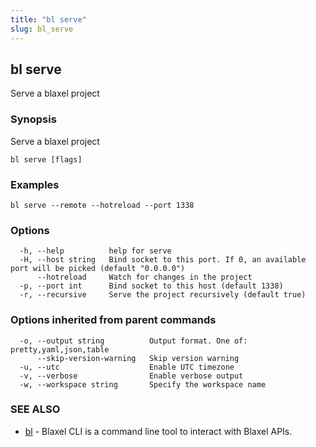 ```yaml
---
title: "bl serve"
slug: bl_serve
---
```

## bl serve

Serve a blaxel project

### Synopsis

Serve a blaxel project

```
bl serve [flags]
```

### Examples

```
bl serve --remote --hotreload --port 1338
```

### Options

```
  -h, --help          help for serve
  -H, --host string   Bind socket to this port. If 0, an available port will be picked (default "0.0.0.0")
      --hotreload     Watch for changes in the project
  -p, --port int      Bind socket to this host (default 1338)
  -r, --recursive     Serve the project recursively (default true)
```

### Options inherited from parent commands

```
  -o, --output string          Output format. One of: pretty,yaml,json,table
      --skip-version-warning   Skip version warning
  -u, --utc                    Enable UTC timezone
  -v, --verbose                Enable verbose output
  -w, --workspace string       Specify the workspace name
```

### SEE ALSO

* [bl](bl.md)	 - Blaxel CLI is a command line tool to interact with Blaxel APIs.

